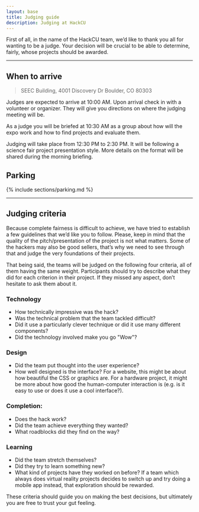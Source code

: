 ```yaml
---
layout: base
title: Judging guide
description: Judging at HackCU
---
```



First of all, in the name of the HackCU team, we’d like to thank you all for wanting to be a judge. Your decision will be crucial to be able to determine, fairly, whose projects should be awarded.

---

## When to arrive

>SEEC Building, 4001 Discovery Dr
>Boulder, CO 80303

Judges are expected to arrive at 10:00 AM. Upon arrival check in with a volunteer or organizer. They will give you directions on where the judging meeting will be. 

As a judge you will be briefed at 10:30 AM as a group about how will the expo work and how to find projects and evaluate them.

Judging will take place from 12:30 PM to 2:30 PM. It will be following a science fair project presentation style. More details on the format will be shared during the morning briefing.

## Parking 

{% include sections/parking.md %}

---

## Judging criteria

Because complete fairness is difficult to achieve, we have tried to establish a few guidelines that we’d like you to follow. Please, keep in mind that the quality of the pitch/presentation of the project is not what matters. Some of the hackers may also be good sellers, that’s why we need to see through that and judge the very foundations of their projects.

That being said, the teams will be judged on the following four criteria, all of them having the same weight. Participants should try to describe what they did for each criterion in their project. If they missed any aspect, don’t hesitate to ask them about it.

### Technology
- How technically impressive was the hack?
- Was the technical problem that the team tackled difficult?
- Did it use a particularly clever technique or did it use many different components?
- Did the technology involved make you go "Wow"?

### Design
- Did the team put thought into the user experience?
- How well designed is the interface? For a website, this might be about how beautiful the CSS or graphics are. For a hardware project, it might be more about how good the human-computer interaction is (e.g. is it easy to use or does it use a cool interface?).

### Completion:
- Does the hack work?
- Did the team achieve everything they wanted?
- What roadblocks did they find on the way?

### Learning
- Did the team stretch themselves?
- Did they try to learn something new?
- What kind of projects have they worked on before? If a team which always does virtual reality projects decides to switch up and try doing a mobile app instead, that exploration should be rewarded.

These criteria should guide you on making the best decisions, but ultimately you are free to trust your gut feeling.
